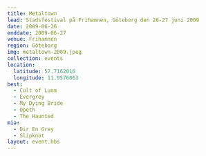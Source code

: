 ```yaml
---
title: Metaltown
lead: Stadsfestival på Frihamnen, Göteborg den 26-27 juni 2009
date: 2009-06-26
enddate: 2009-06-27
venue: Frihamnen
region: Göteborg
img: metaltown-2009.jpeg
collection: events
location:
  latitude: 57.7162016
  longitude: 11.9576063
best:
  - Cult of Luna
  - Evergrey
  - My Dying Bride
  - Opeth
  - The Haunted
mia:
  - Dir En Grey
  - Slipknot
layout: event.hbs
---
```

